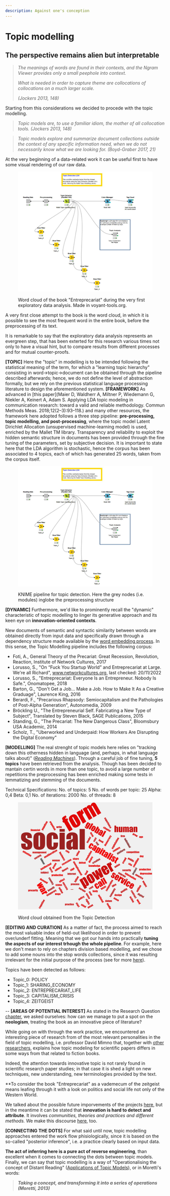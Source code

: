```yaml
---
description: Against one's conception
---
```


# Topic modelling

## The perspective remains alien but interpretable

> _The meanings of words are found in their contexts, and the Ngram Viewer provides only a small peephole into context._
>
> _What is needed in order to capture theme are collocations of collocations on a much larger scale._
>
> _(Jockers 2013, 148)_

Starting from this considerations we decided to procede with the topic modelling.

> _Topic models are, to use a familiar idiom, the mother of all collocation tools. (Jockers 2013, 148)_

> _Topic models explore and summarize document collections outside the context of any specific information need, when we do not necessarily know what we are looking for. (Boyd-Graber 2017, 21)_

At the very beginning of a data-related work it can be useful first to have some visual rendering of our raw data.

<figure><img src=".gitbook/assets/Entreprecariat_TopicDetection_LDA_Mallet.JPG" alt=""><figcaption><p>Word cloud of the book "Entreprecariat" during the very first exploratory data analysis. Made in voyant-tools.org.</p></figcaption></figure>

A very first close attempt to the book is the word cloud, in which it is possible to see the most frequent word in the entire book, before the preprocessing of its text.

It is remarkable to say that the exploratory data analysis represents an evergreen step, that has been exterted for this research various times not only to have a visual hint, but to compare results from different processes and for mutual counter-proofs.

**\[TOPIC]** Here the "topic" in modelling is to be intended following the statistical meaning of the term, for which a "learning topic hierarchy" consisting in word->topic->document can be obtained through the pipeline described afterwards; hence, we do not define the level of abstraction formally, but we rely on the previous statistical language processing literature to design the aforementioned system. **\[FRAMEWORK]** As advanced in \[this paper]\(Maier D, Waldherr A, Miltner P, Wiedemann G, Niekler A, Keinert A, Adam S. Applying LDA topic modeling in communication research: toward a valid and reliable methodology. Commun Methods Meas. 2018;12(2–3):93–118.) and many other resources, the framework here adopted follows a three step pipeline: **pre-processing, topic modelling, and post-processing**, where the topic model Latent Dirichlet Allocation (unsupervised machine-learning model) is used, enriched by the Mallet TM library. Transparency and reliability to exploit the hidden semantic structure in documents has been provided through the fine tuning of the parameters, set by subjective decision. It is important to state here that the LDA algorithm is stochastic, hence the corpus has been associated to 4 topics, each of which has generated 25 words, taken from the corpus itself.

<figure><img src=".gitbook/assets/Entreprecariat_TopicDetection_LDA_Mallet.jpg" alt=""><figcaption><p>KNIME pipeline for topic detection. Here the grey nodes (i.e. modules) inglobe the preprocessing structure</p></figcaption></figure>

**\[DYNAMIC]** Furthermore, we'd like to prominently recall the "dynamic" characteristic of topic modelling to linger its generative approach and its keen eye on **innovation-oriented contexts**.

New documents of semantic and syntactic similarity between words are obtained directly from input data and specifically drawn through a dependency structure made available by the [word embedding process](wordEmbedding.py). In this sense, the Topic Modelling pipeline includes the following corpus:

* Foti, A., General Theory of the Precariat: Great Recession, Revolution, Reaction, Institute of Network Cultures, 2017
* Lorusso, S., "On “Fuck You Startup World” and Entreprecariat at Large. We're all Richard", www.networkcultures.org, last checked: 20/11/2022
* Lorusso, S., "Entreprecariat: Everyone Is an Entrepreneur. Nobody Is Safe.", Onomatopee, 2018
* Barton, G., "Don't Get a Job... Make a Job. How to Make It As a Creative Graduage", Laurence King, 2016
* Berardi, F., "Precarious Rhapsody: Semiocapitalism and the Pathologies of Post-Alpha Generation", Autonomedia, 2009
* Bröckling U., "The Entrepreneurial Self. Fabricating a New Type of Subject", Translated by Steven Black, SAGE Publications, 2015
* Standing, G., "The Precariat: The New Dangerous Class", Bloomsbury USA Academic, 2014
* Scholz, T., "Uberworked and Underpaid: How Workers Are Disrupting the Digital Economy"

**\[MODELLING]** The real strenght of topic models here relies on "tracking down this otherness hidden in language (and, perhaps, in what language talks about)" ([_Reading Machines_](bibliography.md)). Through a careful job of fine tuning, **5 topics** have been retrieved from the analysis. Though has been decided to mantain certin words in more than one topic, to avoid a large number of repetitions the preprocessing has been enriched making some tests in lemmatizing and stemming of the documents.

Technical Specifications: No. of topics: 5 No. of words per topic: 25 Alpha: 0,4 Beta: 0,1 No. of iterations: 2000 No. of threads: 8

<figure><img src=".gitbook/assets/Entreprecariat_BagOfWords_TM.JPG" alt=""><figcaption><p>Word cloud obtained from the Topic Detection</p></figcaption></figure>

**\[EDITING AND CURATION]** As a matter of fact, the process aimed to reach the most valuable index of held-out likelihood in order to prevent over/underf fitting. Meaning that we got our hands into practically **tuning the aspects of our interest trhough the whole pipeline**. For example, here we don't mean to rely on chapters division based modelling, and we chose to add some nouns into the stop words collections, since it was resulting irrelevant for the initial purpose of the process (see for more [here](https://link.springer.com/article/10.1007/s10994-013-5413-0)).

Topics have been detected as follows:

* Topic\_0: POLICY
* Topic\_1: SHARING\_ECONOMY
* Topic\_2: ENTREPRECARIAT\_LIFE
* Topic\_3: CAPITALISM\_CRISIS
* Topic\_4: ZEITGEIST



\-- **\[AREAS OF POTENTIAL INTEREST]** As stated in the Research Question [chapter](the-project/research-questions.md), we asked ourselves: how can we manage to put a spot on the **neologism**, treating the book as an innovative piece of literature?

While going on with through the work practice, we encountered an interesting piece of research from of the most relevant personalities in the field of topic modelling, i.e. professor David Mimno that, together with [other researchers](bibliography.md), explains how topic modeling for scientific papers differs in some ways from that related to fiction books.

Indeed, the attention towards innovative topic is not rarely found in scientific research paper studies; in that case it is shed a light on new techniques, new understanding, new terminologies provided by the text.

\*\*To consider the book "Entreprecariat" as a vademecum of the zeitgeist means leafing through it with a look on politics and social life not only of the Western World.

We talked about the possible future imporvements of the projects [here](conclusions.md), but in the meantime it can be stated that **innovation is hard to detect and attribute**. It involves _communities, theories and practices and different methods._ We make this discourse [here](the-project/introduction.md), too.

**\[CONNECTING THE DOTS]** For what said until now, topic modelling approaches entered the work flow phisiologically, since it is based on the so-called "posterior inference", i.e. a practice clearly based on input data.

**The act of inferring here is a pure act of reverse engineering**, than excellent when it comes to connecting the dots between topic models. Finally, we can say that topic modelling is a way of "Operationalising the concept of Distant Reading" ([Applications of Topic Models](bibliography.md)), or in Moretti's words:

> _**Taking a concept, and transforming it into a series of operations (Moretti, 2013)**_
